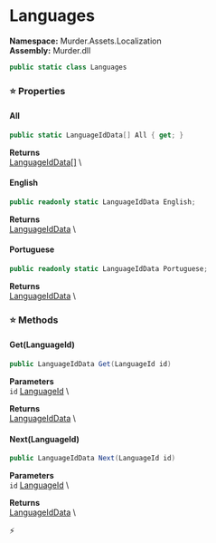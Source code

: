 # Languages

**Namespace:** Murder.Assets.Localization \
**Assembly:** Murder.dll

```csharp
public static class Languages
```

### ⭐ Properties
#### All
```csharp
public static LanguageIdData[] All { get; }
```

**Returns** \
[LanguageIdData[]](../../../Murder/Assets/Localization/LanguageIdData.html) \
#### English
```csharp
public readonly static LanguageIdData English;
```

**Returns** \
[LanguageIdData](../../../Murder/Assets/Localization/LanguageIdData.html) \
#### Portuguese
```csharp
public readonly static LanguageIdData Portuguese;
```

**Returns** \
[LanguageIdData](../../../Murder/Assets/Localization/LanguageIdData.html) \
### ⭐ Methods
#### Get(LanguageId)
```csharp
public LanguageIdData Get(LanguageId id)
```

**Parameters** \
`id` [LanguageId](../../../Murder/Assets/Localization/LanguageId.html) \

**Returns** \
[LanguageIdData](../../../Murder/Assets/Localization/LanguageIdData.html) \

#### Next(LanguageId)
```csharp
public LanguageIdData Next(LanguageId id)
```

**Parameters** \
`id` [LanguageId](../../../Murder/Assets/Localization/LanguageId.html) \

**Returns** \
[LanguageIdData](../../../Murder/Assets/Localization/LanguageIdData.html) \



⚡